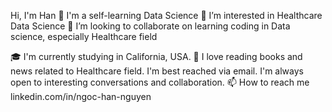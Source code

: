 
Hi, I'm Han 👋
I'm a self-learning Data Science
👀 I’m interested in Healthcare Data Science
💞️ I’m looking to collaborate on learning coding in Data science, especially Healthcare field

🎓 I'm currently studying in California, USA.
📝 I love reading books and news related to Healthcare field.
I'm best reached via email. I'm always open to interesting conversations and collaboration.
📫 How to reach me linkedin.com/in/ngoc-han-nguyen


<!---
hannguyen18/hannguyen18 is a ✨ special ✨ repository because its `README.md` (this file) appears on your GitHub profile.
You can click the Preview link to take a look at your changes.
--->

